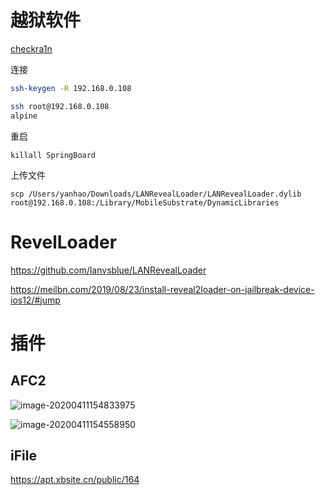 # 越狱软件

[checkra1n](https://checkra.in/)

连接

```bash
ssh-keygen -R 192.168.0.108

ssh root@192.168.0.108
alpine
```

重启

```
killall SpringBoard
```

上传文件

```
scp /Users/yanhao/Downloads/LANRevealLoader/LANRevealLoader.dylib  root@192.168.0.108:/Library/MobileSubstrate/DynamicLibraries
```



# RevelLoader

https://github.com/lanvsblue/LANRevealLoader

https://meilbn.com/2019/08/23/install-reveal2loader-on-jailbreak-device-ios12/#jump



# 插件

## AFC2

![image-20200411154833975](http://mdpic.yanhao.ren/38d7ccdb1dfa0c8adfd742d203a9b292.jpg)

![image-20200411154558950](http://mdpic.yanhao.ren/88eb4c680413750183dcaa194a5b73d8.jpg)

## iFile

https://apt.xbsite.cn/public/164